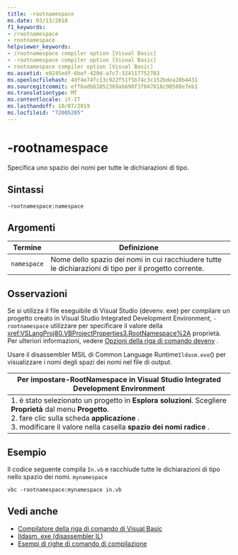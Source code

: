 ```yaml
---
title: -rootnamespace
ms.date: 03/13/2018
f1_keywords:
- /rootnamespace
- rootnamespace
helpviewer_keywords:
- /rootnamespace compiler option [Visual Basic]
- -rootnamespace compiler option [Visual Basic]
- rootnamespace compiler option [Visual Basic]
ms.assetid: e9245edf-6bef-420d-a7c7-324117752783
ms.openlocfilehash: 4df4e74fc13c922f51f5b74c3c152bdea28b4431
ms.sourcegitcommit: eff6adb61852369ab690f3f047818c90580e7eb1
ms.translationtype: MT
ms.contentlocale: it-IT
ms.lasthandoff: 10/07/2019
ms.locfileid: "72005205"
---
```

# <a name="-rootnamespace"></a>-rootnamespace
Specifica uno spazio dei nomi per tutte le dichiarazioni di tipo.  
  
## <a name="syntax"></a>Sintassi  
  
```console  
-rootnamespace:namespace  
```  
  
## <a name="arguments"></a>Argomenti  
  
|Termine|Definizione|  
|---|---|  
|`namespace`|Nome dello spazio dei nomi in cui racchiudere tutte le dichiarazioni di tipo per il progetto corrente.|  
  
## <a name="remarks"></a>Osservazioni  
 Se si utilizza il file eseguibile di Visual Studio (devenv. exe) per compilare un progetto creato in Visual Studio Integrated Development Environment, `-rootnamespace` utilizzare per specificare il valore della <xref:VSLangProj80.VBProjectProperties3.RootNamespace%2A> proprietà. Per ulteriori informazioni, vedere [Opzioni della riga di comando devenv](/visualstudio/ide/reference/devenv-command-line-switches) .  
  
 Usare il disassembler MSIL di Common Language Runtime`Ildasm.exe`() per visualizzare i nomi degli spazi dei nomi nel file di output.  
  
|Per impostare-RootNamespace in Visual Studio Integrated Development Environment|  
|---|  
|1. è stato selezionato un progetto in **Esplora soluzioni**. Scegliere **Proprietà** dal menu **Progetto**. <br />2. fare clic sulla scheda **applicazione** .<br />3. modificare il valore nella casella **spazio dei nomi radice** .|  
  
## <a name="example"></a>Esempio  
 Il codice seguente compila `In.vb` e racchiude tutte le dichiarazioni di tipo nello spazio dei nomi. `mynamespace`  
  
```console
vbc -rootnamespace:mynamespace in.vb  
```  
  
## <a name="see-also"></a>Vedi anche

- [Compilatore della riga di comando di Visual Basic](../../../visual-basic/reference/command-line-compiler/index.md)
- [Ildasm. exe (disassembler IL)](../../../framework/tools/ildasm-exe-il-disassembler.md)
- [Esempi di righe di comando di compilazione](../../../visual-basic/reference/command-line-compiler/sample-compilation-command-lines.md)
